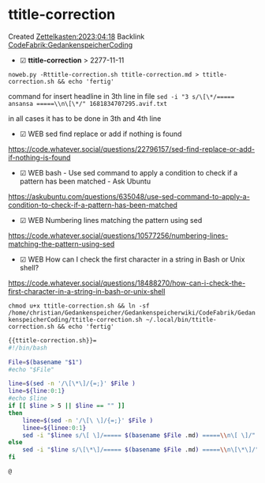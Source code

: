 # ttitle-correction
Created [Zettelkasten:2023:04:18]()
Backlink [CodeFabrik:GedankenspeicherCoding](../GedankenspeicherCoding.md)

* ☑ **ttitle-correction**   >  2277-11-11




``noweb.py -Rttitle-correction.sh ttitle-correction.md > ttitle-correction.sh && echo 'fertig'``

command for insert headline in 3th line in file 
``sed -i "3 s/\[\*/===== ansansa =====\\n\[\*/" 1681834707295.avif.txt``

in all cases it has to be done in 3th and 4th line


* ☑ WEB sed find replace or add if nothing is found 

 <https://code.whatever.social/questions/22796157/sed-find-replace-or-add-if-nothing-is-found>

* ☑ WEB bash - Use sed command to apply a condition to check if a pattern has been matched - Ask Ubuntu 

 <https://askubuntu.com/questions/635048/use-sed-command-to-apply-a-condition-to-check-if-a-pattern-has-been-matched>

* ☑ WEB Numbering lines matching the pattern using sed 

 <https://code.whatever.social/questions/10577256/numbering-lines-matching-the-pattern-using-sed>

* ☑ WEB How can I check the first character in a string in Bash or Unix shell? 

 <https://code.whatever.social/questions/18488270/how-can-i-check-the-first-character-in-a-string-in-bash-or-unix-shell>


``chmod u+x ttitle-correction.sh && ln -sf /home/christian/Gedankenspeicher/Gedankenspeicherwiki/CodeFabrik/GedankenspeicherCoding/ttitle-correction.sh ~/.local/bin/ttitle-correction.sh && echo 'fertig'``

```bash
{{ttitle-correction.sh}}=
#!/bin/bash

File=$(basename "$1")
#echo "$File"

line=$(sed -n '/\[\*\]/{=;}' $File )
line=${line:0:1}
#echo $line
if [[ $line > 5 || $line == "" ]]
then
    linee=$(sed -n '/\[\ \]/{=;}' $File )
    linee=${linee:0:1}
    sed -i "$linee s/\[ \]/===== $(basename $File .md) =====\\n\[ \]/" "$File"
else
    sed -i "$line s/\[\*\]/===== $(basename $File .md) =====\\n\[\*\]/" "$File"
fi

@

```

